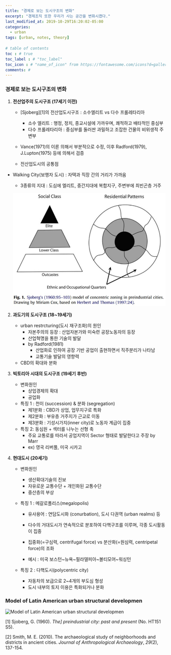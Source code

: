 ```yaml
---
title: "경제로 보는 도시구조의 변화"
excerpt: "경제조직 또한 우리가 사는 공간을 변화시켰다."
last_modified_at: 2019-10-29T16:20:02-05:00
categories:
  - urban
tags: [urban, notes, theory]

# table of contents
toc : # true
toc_label : # "toc_label"
toc_icon : # "name_of_icon" from https://fontawesome.com/icons?d=gallery&s=solid&m=free
comments: # 
---
```




### 경제로 보는 도시구조의 변화

1. **전산업주의 도시구조 (17세기 이전)**
   
   - [Sjoberg][1]의 전산업도시구조 : 소수엘리트 vs 다수 프롤레타리아
     - 소수 엘리트 : 행정, 정치, 종교시설에 가까우며, 쾌적하고 배타적인 중심부
     - 다수 프롤레타리아 :  중심부를 둘러싼 과밀하고 조잡한 건물의 비위생적 주변부
     
   - Vance(1971)의 이론 의해서 부분적으로 수정, 이후 Radford(1979), J.Lupton(1975)  등에 의해서 검증
   
   - 전산업도시의 공통점
  - Walking City(보행자 도시) : 자택과 직장 간의 거리가 가까움
     - 3종류의 지대 : 도심에 엘리트, 중간지대에 복합지구, 주변부에 최빈곤층 거주
     
     ![2](/assets/images//2019-10-29-Spatial-economic-revolution_1_SSjoberg.JPG)
   
   
   
2. **과도기의 도시구조 (18~19세기)**
   
   - urban restrcturing(도시 재구조화)의 원인 
     - 자본주의의 등장 : 산업자본가와 미숙련 공장노동자의 등장
     - 산업혁명을 통한 기술의 발달
     - by Radford(1981)
       - 산업화로 인하여 공장 기반 공업이 출현하면서 직주분리가 나타남
       - 교통기술 발달의 영향력
    - CBD의 확대와 분화
       
       
   
3. **빅토리아 시대의 도시구조 (19세기 후반)**

   - 변화원인 
     - 상업경제의 확대
     - 공업화
   - 특징 1 : 천이 (succession) & 분화 (segregation)
     - 제1분화 : CBD가 상업, 업무지구로 특화
     - 제2분화 : 부유층 거주지가 근교로 이동
     - 제3분화 : 기성시가지(inner city)로 노동자 계급이 집중
   - 특징 2: 동심원 + 섹터를 나누는 선형 축
     - 주요 교통로를 따라서 공업지역이 Sector 형태로 발달한다고 주장 by Marr
     - ex) 영국 리버풀, 미국 시카고
     
     

4. **현대도시 (20세기)**

   - 변화원인 

     - 생산확대기술의 진보
     - 자유로운 교통수단 + 개인화된 교통수단
     - 중산층의 부상

   - 특징 1 : 메갈로폴리스(megalopolis)

     - 유사용어 : 연담도시화 (conurbation), 도시 다권역 (urban realms) 등

     - 다수의 거대도시가 연속적으로 분포하여 다핵구조를 이루며, 각종 도시활동이 집중
     - 집중화(=구심력, centrifugal force) vs 분산화(=원심력, centripetal force)의 조화
     - 예시 : 미국 보스턴~뉴욕~필라델피아~볼티모어~워싱턴

   - 특징 2 : 다핵도시(polycentric city)

     - 자동차의 보급으로 2~4개의 부도심 형성
     - 도시 내부의 토지 이용은 특화되거나 분화

     

### Model of Latin American urban structural developmen

![Model of Latin American urban structural developmen](https://www.researchgate.net/profile/Axel_Borsdorf/publication/281024561/figure/fig1/AS:669534415486987@1536640852804/Model-of-Latin-American-urban-structural-development-Source-Borsdorf-Baehr-and.png)



[1]  Sjoberg, G. (1960). *The] preindustrial city: past and present* (No. HT151 S5). 

[2] Smith, M. E. (2010). The archaeological study of neighborhoods and districts in ancient cities. *Journal of Anthropological Archaeology*, *29*(2), 137-154. 
